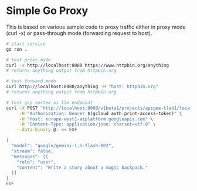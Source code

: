 # Simple Go Proxy
This is based on various sample code to proxy traffic either in proxy mode (curl -x) or pass-through mode (forwarding request to host).

```sh
# start service
go run .

# test proxy mode
curl -x http://localhost:8080 https://www.httpbin.org/anything
# returns anything output from httpbin.org

# test forward mode
curl http://localhost:8080/anything -H "host: httpbin.org"
# returns anything output from httpbin.org

# test gcp vertex ai llm endpoint
curl -X POST "http://localhost:8080/v1beta1/projects/apigee-tlab1/locations/europe-west1/endpoints/openapi/chat/completions" \
     -H "Authorization: Bearer $(gcloud auth print-access-token)" \
     -H "Host: europe-west1-aiplatform.googleapis.com" \
     -H "Content-Type: application/json; charset=utf-8" \
	--data-binary @- << EOF

{
  "model": "google/gemini-1.5-flash-002",
  "stream": false,
  "messages": [{
    "role": "user",
    "content": "Write a story about a magic backpack."
  }]
}
EOF
```